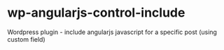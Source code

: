 wp-angularjs-control-include
============================

Wordpress plugin - include angularjs javascript for a specific post (using custom field)
